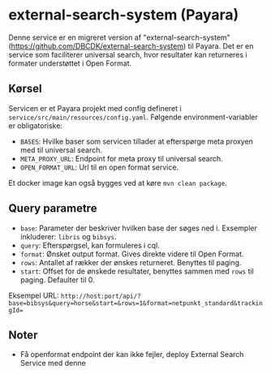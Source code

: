 # external-search-system (Payara)

Denne service er en migreret version af "external-search-system" (<https://github.com/DBCDK/external-search-system>) til Payara.
Det er en service som faciliterer universal search, hvor resultater kan returneres i formater understøttet i Open Format.

## Kørsel

Servicen er et Payara projekt med config defineret i `service/src/main/resources/config.yaml`. 
Følgende environment-variabler er obligatoriske:
 - `BASES`: Hvilke baser som servicen tillader at efterspørge meta proxyen med til universal search.
 - `META_PROXY_URL`: Endpoint for meta proxy til universal search.
 - `OPEN_FORMAT_URL`: Url til en open format service. 
 
Et docker image kan også bygges ved at køre `mvn clean package`.

## Query parametre
 - `base`: Parameter der beskriver hvilken base der søges ned i. Exsempler inkluderer: `libris` og `bibsys`.
 - `query`: Efterspørgsel, kan formuleres i cql.
 - `format`: Ønsket output format. Gives direkte videre til Open Format.
 - `rows`: Antallet af rækker der ønskes returneret. Benyttes til paging.
 - `start`: Offset for de ønskede resultater, benyttes sammen med `rows` til paging. Defaulter til 0.
 
Eksempel URL:
`http://host:port/api/?base=bibsys&query=horse&start=&rows=1&format=netpunkt_standard&trackingId=`
 
## Noter

 - Få openformat endpoint der kan ikke fejler, deploy External Search Service med denne
